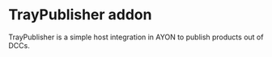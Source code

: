 # TrayPublisher addon
TrayPublisher is a simple host integration in AYON to publish products out of DCCs.
